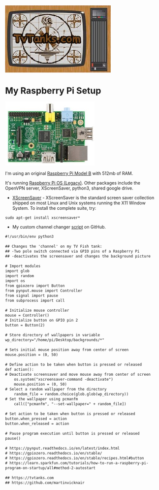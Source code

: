 ![TvTanks.com Logo](/assets/images/tvtanktv.JPG)

# My Raspberry Pi Setup

![Raspberry Pi Model B](/assets/images/rpiModelB.jpg)

I'm using an original [Raspberry Pi Model B](https://en.wikipedia.org/wiki/Raspberry_Pi#Model_comparison) with 512mb of RAM.

It's running [Raspberry Pi OS (Legacy)](https://www.raspberrypi.com/software/operating-systems/). Other packages include the OpenVPN server, XScreenSaver, python3, shared google drive.

- [XScreenSaver](https://www.jwz.org/xscreensaver/) - XScreenSaver is the standard screen saver collection shipped on most Linux and Unix systems running the X11 Window System. To install the complete suite, try:  
```  
sudo apt-get install xscreensaver*
```  

- My custom channel changer [script](https://github.com/martinvicknair/tvtanks.com/blob/main/channel_changer.py) on GitHub.  
```  
#!/usr/bin/env python3

## Changes the 'channel' on my TV Fish tank:
## -Two pole switch connected via GPIO pins of a Raspberry Pi
## -deactivates the screensaver and changes the background picture

# Import modules
import glob
import random
import os
from gpiozero import Button
from pynput.mouse import Controller
from signal import pause
from subprocess import call

# Initialize mouse controller 
mouse = Controller()  
# Initialize button on GPIO pin 2 
button = Button(2)    

# Store directory of wallpapers in variable 
wp_directory="/home/pi/Desktop/backgrounds/*"

# Sets initial mouse position away from center of screen 
mouse.position = (0, 50)

# Define action to be taken when button is pressed or released 
def action():  
# Deactivate screensaver and move mouse away from center of screen 
    os.system("xscreensaver-command -deactivate")  
    mouse.position = (0, 50)  
# Select a random wallpaper from the directory 
    random_file = random.choice(glob.glob(wp_directory))
# Set the wallpaper using pcmanfm  
    call(["pcmanfm", "--set-wallpaper=" + random_file])  

# Set action to be taken when button is pressed or released 
button.when_pressed = action  
button.when_released = action  

# Pause program execution until button is pressed or released 
pause()  

# https://pynput.readthedocs.io/en/latest/index.html
# https://gpiozero.readthedocs.io/en/stable/
# https://gpiozero.readthedocs.io/en/stable/recipes.html#button
# https://learn.sparkfun.com/tutorials/how-to-run-a-raspberry-pi-program-on-startup/all#method-2-autostart

## https://tvtanks.com
## https://github.com/martinvicknair

```  
